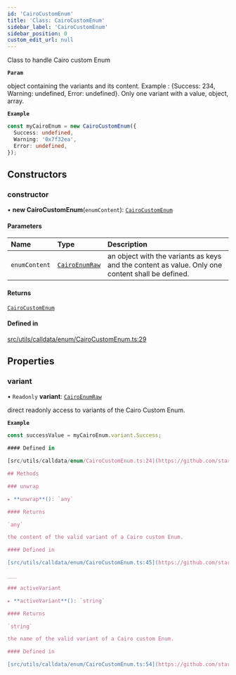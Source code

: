 ```yaml
---
id: 'CairoCustomEnum'
title: 'Class: CairoCustomEnum'
sidebar_label: 'CairoCustomEnum'
sidebar_position: 0
custom_edit_url: null
---
```


Class to handle Cairo custom Enum

**`Param`**

object containing the variants and its content. Example :
{Success: 234, Warning: undefined, Error: undefined}.
Only one variant with a value, object, array.

**`Example`**

```typescript
const myCairoEnum = new CairoCustomEnum({
  Success: undefined,
  Warning: '0x7f32ea',
  Error: undefined,
});
```

## Constructors

### constructor

• **new CairoCustomEnum**(`enumContent`): [`CairoCustomEnum`](CairoCustomEnum.md)

#### Parameters

| Name          | Type                                         | Description                                                                                      |
| :------------ | :------------------------------------------- | :----------------------------------------------------------------------------------------------- |
| `enumContent` | [`CairoEnumRaw`](../modules.md#cairoenumraw) | an object with the variants as keys and the content as value. Only one content shall be defined. |

#### Returns

[`CairoCustomEnum`](CairoCustomEnum.md)

#### Defined in

[src/utils/calldata/enum/CairoCustomEnum.ts:29](https://github.com/starknet-io/starknet.js/blob/v7.6.4/src/utils/calldata/enum/CairoCustomEnum.ts#L29)

## Properties

### variant

• `Readonly` **variant**: [`CairoEnumRaw`](../modules.md#cairoenumraw)

direct readonly access to variants of the Cairo Custom Enum.

**`Example`**

```typescript
const successValue = myCairoEnum.variant.Success;

#### Defined in

[src/utils/calldata/enum/CairoCustomEnum.ts:24](https://github.com/starknet-io/starknet.js/blob/v7.6.4/src/utils/calldata/enum/CairoCustomEnum.ts#L24)

## Methods

### unwrap

▸ **unwrap**(): `any`

#### Returns

`any`

the content of the valid variant of a Cairo custom Enum.

#### Defined in

[src/utils/calldata/enum/CairoCustomEnum.ts:45](https://github.com/starknet-io/starknet.js/blob/v7.6.4/src/utils/calldata/enum/CairoCustomEnum.ts#L45)

___

### activeVariant

▸ **activeVariant**(): `string`

#### Returns

`string`

the name of the valid variant of a Cairo custom Enum.

#### Defined in

[src/utils/calldata/enum/CairoCustomEnum.ts:54](https://github.com/starknet-io/starknet.js/blob/v7.6.4/src/utils/calldata/enum/CairoCustomEnum.ts#L54)
```
